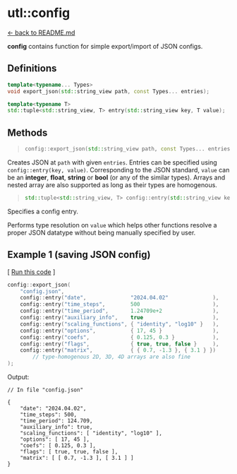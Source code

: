
# utl::config

[<- back to README.md](https://github.com/DmitriBogdanov/prototyping_utils/tree/master)

**config** contains function for simple export/import of JSON configs.

## Definitions

```cpp
template<typename... Types>
void export_json(std::string_view path, const Types... entries);

template<typename T>
std::tuple<std::string_view, T> entry(std::string_view key, T value);
```

## Methods

> ```cpp
> config::export_json(std::string_view path, const Types... entries);
> ```

Creates JSON at `path` with given `entries`. Entries can be specified using `config::entry(key, value)`. Corresponding to the JSON standard, `value` can be an **integer**, **float**, **string** or **bool** (or any of the similar types). Arrays and nested array are also supported as long as their types are homogenous.

> ```cpp
> std::tuple<std::string_view, T> config::entry(std::string_view key, T value);
> ```

Specifies a config entry.

Performs type resolution on `value` which helps other functions resolve a proper JSON datatype without being manually specified by user.

## Example 1 (saving JSON config)

[ [Run this code]() ]
```cpp
config::export_json(
    "config.json",
    config::entry("date",              "2024.04.02"              ),
    config::entry("time_steps",        500                       ),
    config::entry("time_period",       1.24709e+2                ),
    config::entry("auxiliary_info",    true                      ),
    config::entry("scaling_functions", { "identity", "log10" }   ),
    config::entry("options",           { 17, 45 }                ),
    config::entry("coefs",             { 0.125, 0.3 }            ),
    config::entry("flags",             { true, true, false }     ),
    config::entry("matrix",            { { 0.7, -1.3 }, { 3.1 } })
        // type-homogenous 2D, 3D, 4D arrays are also fine
);
```

Output:
```
// In file "config.json"

{
    "date": "2024.04.02",
    "time_steps": 500,
    "time_period": 124.709,
    "auxiliary_info": true,
    "scaling_functions": [ "identity", "log10" ],
    "options": [ 17, 45 ],
    "coefs": [ 0.125, 0.3 ],
    "flags": [ true, true, false ],
    "matrix": [ [ 0.7, -1.3 ], [ 3.1 ] ]
}
```